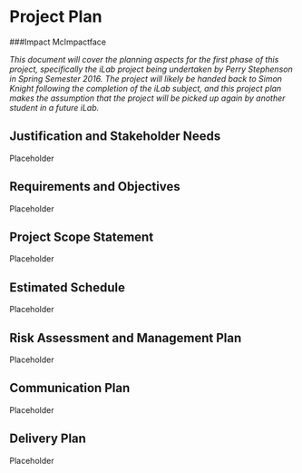 # Project Plan

###Impact McImpactface

_This document will cover the planning aspects for the first phase of this project, specifically the iLab project being undertaken by Perry Stephenson in Spring Semester 2016. The project will likely be handed back to Simon Knight following the completion of the iLab subject, and this project plan makes the assumption that the project will be picked up again by another student in a future iLab._

## Justification and Stakeholder Needs

Placeholder

## Requirements and Objectives

Placeholder

## Project Scope Statement

Placeholder

## Estimated Schedule

Placeholder

## Risk Assessment and Management Plan

Placeholder

## Communication Plan

Placeholder

## Delivery Plan

Placeholder